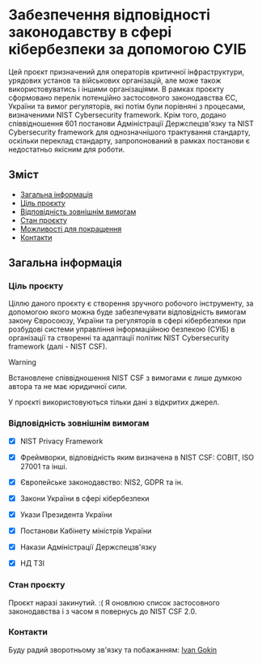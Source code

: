 # Забезпечення відповідності законодавству в сфері кібербезпеки за допомогою СУІБ
Цей проєкт призначений для операторів критичної інфраструктури, урядових установ та військових організацій, але може також використовуватись і іншими організаціями.
В рамках проєкту сформовано перелік потенційно застосовного законодавства ЄС, України та вимог регуляторів, які потім були порівняні з процесами, визначеними NIST Cybersecurity framework.
Крім того, додано співвідношення 601 постанови Адміністрації Держспецзв'язку та NIST Cybersecurity framework для однозначнішого трактування стандарту, оскільки переклад стандарту, запропонований в рамках постанови є недостатньо якісним для роботи.

## Зміст
* [Загальна інформація](#Загальна-інформація)
* [Ціль проєкту](#Ціль-проєкту)
* [Відповідність зовнішнім вимогам](#відповідність-зовнішнім-вимогам)
* [Стан проєкту](#стан-проєкту)
* [Можливості для покращення](#можливості-для-покращення)
* [Контакти](#контакти)

## Загальна інформація

### Ціль проєкту
Ціллю даного проєкту є створення зручного робочого інструменту, за допомогою якого можна буде забезпечувати відповідність вимогам закону Євросоюзу, України та регуляторів в сфері кібербезпеки при розбудові системи управління інформаційною безпекою (СУІБ) в організації та створенні та адаптації політик NIST Cybersecurity framework (далі - NIST CSF).
> [!WARNING]                                   
> Встановлене співвідношення NIST CSF з вимогами є лише думкою автора та не має юридичної сили.

У проєкті використовуються тільки дані з відкритих джерел.

### Відповідність зовнішнім вимогам
- [x] NIST Privacy Framework
- [x] Фреймворки, відповідність яким визначена в NIST CSF: COBIT, ISO 27001 та інші.
- [x] Європейське законодавство: NIS2, GDPR та ін.
- [x] Закони України в сфері кібербезпеки
- [x] Укази Президента України
- [x] Постанови Кабінету міністрів України
- [x] Накази Адміністрації Держспецзв'язку
- [x] НД ТЗІ


### Стан проєкту
Проєкт наразі закинутий. :( Я оновлюю список застосовного законодавства і з часом я повернусь до NIST CSF 2.0.

### Контакти
Буду радий зворотньому зв'язку та побажанням: [Ivan Gokin](https://www.linkedin.com/in/ivan-gokin-2ba0a4136/)
